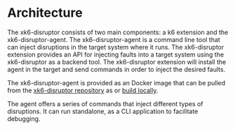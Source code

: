 # Architecture

The xk6-disruptor consists of two main components: a k6 extension and the xk6-disruptor-agent. The xk6-disruptor-agent is a command line tool that can inject disruptions in the target system where it runs. The xk6-disruptor extension provides an API for injecting faults into a target system using the xk6-disruptor as a backend tool. The xk6-disruptor extension will install the agent in the target and send commands in order to inject the desired faults.

The xk6-disruptor-agent is provided as an Docker image that can be pulled from the [xk6-disruptor repository](https://github.com/grafana/xk6-disruptor/pkgs/container/xk6-disruptor-agent) as or [build locally](./01-contributing.md#building-the-xk6-disruptor-agent-image).


The agent offers a series of commands that inject different types of disruptions. It can run standalone, as a CLI application to facilitate debugging.

